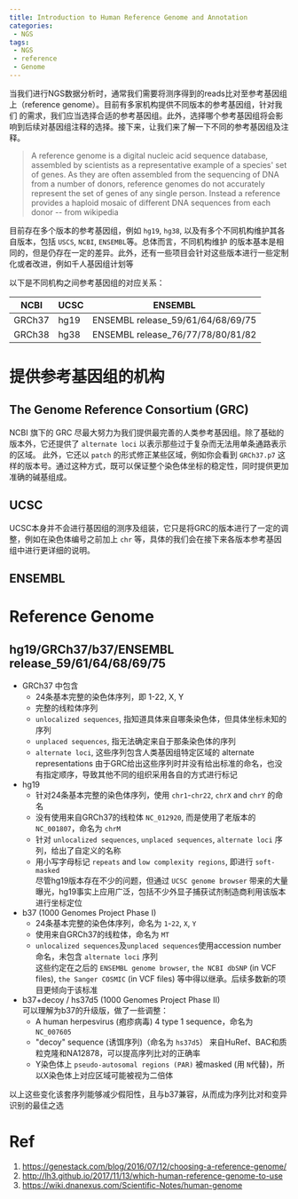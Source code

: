 ```yaml
---
title: Introduction to Human Reference Genome and Annotation
categories:
 - NGS
tags:
 - NGS
 - reference
 - Genome
---
```


当我们进行NGS数据分析时，通常我们需要将测序得到的reads比对至参考基因组上（reference genome）。目前有多家机构提供不同版本的参考基因组，针对我们
的需求，我们应当选择合适的参考基因组。此外，选择哪个参考基因组将会影响到后续对基因组注释的选择。接下来，让我们来了解一下不同的参考基因组及注释。

<!-- more -->

> A reference genome is a digital nucleic acid sequence database, assembled by scientists as a representative example of a species' 
set of genes. As they are often assembled from the sequencing of DNA from a number of donors, reference genomes do not accurately 
represent the set of genes of any single person. Instead a reference provides a haploid mosaic of different DNA sequences from 
each donor              \-- from wikipedia
  
目前存在多个版本的参考基因组，例如 `hg19`, `hg38`, 以及有多个不同机构维护其各自版本，包括 `USCS`, `NCBI`, `ENSEMBL`等。总体而言，不同机构维护
的版本基本是相同的，但是仍存在一定的差异。此外，还有一些项目会针对这些版本进行一些定制化或者改进，例如千人基因组计划等  
  
以下是不同机构之间参考基因组的对应关系：  

| NCBI | UCSC | ENSEMBL |  
| --- | --- | --- |  
| GRCh37 | hg19 | ENSEMBL release_59/61/64/68/69/75 |  
| GRCh38 | hg38 | ENSEMBL release_76/77/78/80/81/82 |  

# 提供参考基因组的机构  
## The Genome Reference Consortium (GRC)
NCBI 旗下的 GRC 尽最大努力为我们提供最完善的人类参考基因组。除了基础的版本外，它还提供了 `alternate loci` 以表示那些过于复杂而无法用单条通路表示的区域。
此外，它还以 `patch` 的形式修正某些区域，例如你会看到 `GRCh37.p7` 这样的版本号。通过这种方式，既可以保证整个染色体坐标的稳定性，同时提供更加准确的碱基组成。  
  
## UCSC  
UCSC本身并不会进行基因组的测序及组装，它只是将GRC的版本进行了一定的调整，例如在染色体编号之前加上 `chr` 等，具体的我们会在接下来各版本参考基因组中进行更详细的说明。
  
## ENSEMBL  

# Reference Genome
## hg19/GRCh37/b37/ENSEMBL release_59/61/64/68/69/75
* GRCh37 中包含  
  * 24条基本完整的染色体序列，即 1-22, X, Y  
  * 完整的线粒体序列  
  * `unlocalized sequences`, 指知道具体来自哪条染色体，但具体坐标未知的序列  
  * `unplaced sequences`, 指无法确定来自于那条染色体的序列  
  * `alternate loci`, 这些序列包含人类基因组特定区域的 alternate representations
由于GRC给出这些序列时并没有给出标准的命名，也没有指定顺序，导致其他不同的组织采用各自的方式进行标记  
* hg19  
  * 针对24条基本完整的染色体序列，使用 `chr1`-`chr22`, `chrX` and `chrY` 的命名  
  * 没有使用来自GRCh37的线粒体 `NC_012920`, 而是使用了老版本的 `NC_001807`，命名为 `chrM`  
  * 针对 `unlocalized sequences`, `unplaced sequences`, `alternate loci` 序列，给出了自定义的名称  
  * 用小写字母标记 `repeats` and `low complexity regions`, 即进行 `soft-masked`  
尽管hg19版本存在不少的问题，但通过 `UCSC genome browser` 带来的大量曝光，hg19事实上应用广泛，包括不少外显子捕获试剂制造商利用该版本进行坐标定位  
* b37 (1000 Genomes Project Phase I)  
  * 24条基本完整的染色体序列，命名为 `1`-`22`, `X`, `Y`  
  * 使用来自GRCh37的线粒体，命名为 `MT`  
  * `unlocalized sequences`及`unplaced sequences`使用accession number命名，未包含 `alternate loci` 序列  
这些约定在之后的 `ENSEMBL genome browser`, `the NCBI dbSNP` (in VCF files), `the Sanger COSMIC` (in VCF files) 等中得以继承。后续多数新的项目更倾向于该标准  
* b37+decoy / hs37d5 (1000 Genomes Project Phase II)  
可以理解为b37的升级版，做了一些调整：  
  * A human herpesvirus (疱疹病毒) 4 type 1 sequence，命名为 `NC_007605`  
  * "decoy" sequence (诱饵序列)（命名为 `hs37d5`） 来自HuRef、BAC和质粒克隆和NA12878，可以提高序列比对的正确率  
  * Y染色体上 `pseudo-autosomal regions (PAR)` 被masked (用 `N`代替)，所以X染色体上对应区域可能被视为二倍体  
  
以上这些变化该套序列能够减少假阳性，且与b37兼容，从而成为序列比对和变异识别的最佳之选
  
# Ref
1. https://genestack.com/blog/2016/07/12/choosing-a-reference-genome/  
2. http://lh3.github.io/2017/11/13/which-human-reference-genome-to-use  
3. https://wiki.dnanexus.com/Scientific-Notes/human-genome  

